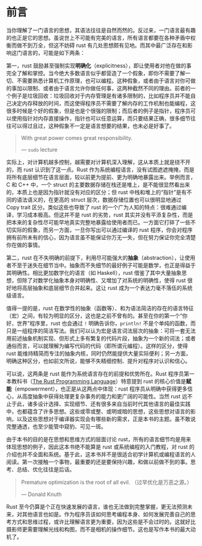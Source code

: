 # 前言
当你理解了一门语言的思想，其语法往往是自然而然的。反过来，一门语言最有趣的也正是它的思想。虽说世上不可能有完美的语言，所有语言都要在各种矛盾中权衡而做不到万全，但这不妨碍 rust 有几处思想颇有见地。而其中最广泛存在和影响这门语言的，可能是如下两条：

第一，rust 鼓励甚至强制实现**明确化**（explicitness），即让使用者对他在做的事完全了解和掌控。当今绝大多数语言似乎都营造了一个假象，即你不需要了解一切、不需要熟悉计算机工作原理，也可以编程。这种假象，或者由于语言对你可做的事加以限制、或者由于语言允许你做任何事，这两种截然不同的理由。前者的一个例子是垃圾回收：垃圾回收对于内存管理是有诸多限制的，比如程序员并不能自己决定内存释放的时间，而这使得程序员不需要了解内存的工作机制也能编程，这很多时候是个好的假象，但是也是个很强的限制；而后者的例子是指针，程序员可以使用指针对内存直接操作，指针也可以任意运算，而只要结果正确，很多细节往往可以得过且过，这种假象不一定是语言想要的结果，也未必是好事了。

> With great power comes great responsibility.
>
> — `sudo` lecture

实际上，对计算机越多控制，越需要对计算机深入理解，这从本质上就是绕不开的，而 rust 认识到了这一点。Rust 作为系统编程语言，没有试图遮遮掩掩，而是将所有底层细节在语言层面，较以前更为提前、更为明确地暴露出来。举例而言，C 和 C++ 中，一个 struct 的主要数据存储在栈还是堆上，是不能很显然看出来的，本质上也是因为指针就没有对应的区分；但 rust 中栈和堆上的“指针”是有不同的语法语义的，在更高的 struct 层次，数据存储位置也可以很明显地通过 Copy trait 区分。类似这些也导致了 rust 的一个广为人知的特点：很难通过编译，学习成本极高。但这并不是 rust 的劣势，rust 其实并没有平添复杂性，而是把本来的复杂性尽可能早地真实完整地暴露给使用者而已。一方面它打碎了一些不切实际的假象，而另一方面，一旦你写出可以通过编译的 rust 程序，你会对程序拥有前所未有的信心，因为语言虽不能保证你万无一失，但在努力保证你完全清楚你在做的事情。

第二，rust 在不失明确的前提下，利用尽可能强大的**抽象**（abstraction），让使用者不至于迷失在细节当中。抽象而不失细节的最好例子可能是数学，也正是得益于其明确性。相比更加数学化的语言（如 Haskell），rust 借鉴了其中大量抽象思想，但除了对数学化抽象本身对明确性、又增加了对系统的明确性，使得 rust 很好地将高层抽象和底层细节合并起来。这让 rust 成为一个表达力毫不落伍的系统级语言。

值得一提的是，rust 在数学性的抽象（函数等）、和为语法简洁的存在的语言特征（宏）之间，有较为明显的区分，这也是之前不曾有的。甚至在你的第一个“你好，世界”程序里，rust 也会通过 `!` 明确告诉你，`println!` 不是个单纯的函数，而只是一组程序的简洁写法。我们可以认为宏是语言词法层次的抽象：可将一套无法用前述抽象机制实现、但形式上多有繁复的代码片段，抽象为一个新的词法；或者通俗而言，可以就理解为编写代码的代码（即所谓元编程）。这样的区分，使得 rust 能维持精简而专注的抽象内核，同时仍然能提供大量实际便利；另一方面，明确这种区分，也如前文所说，能够不失精细控制、提升对程序对认识和信心。

可以说，这两条是 rust 能作为系统语言存在的前提和优势所在。Rust 程序员第一本教科书（[The Rust Programming Language](https://doc.rust-lang.org/book/)）特意提到 rust 的核心价值是**赋能**（empowerment），也正是从这两点中体现：rust 程序员从明确中获得更多信心，从高度抽象中获得处理更复杂事务的能力和更广阔的可能性。当然 rust 远不止于此，诸多设计选择、实现细节、还有很多来自当前时代其他语言的最佳实践中，也都蕴含了许多思想。这些或零或整、或明或暗的思想，这些思想对语言的影响，以及这些思想对于编译器实现会有哪些新的需求，正是本书的主题。虽不敢说完整通透，也至少能管中窥豹、可见一斑。

由于本书的目的是在思想和思维方式的层面讨论 rust，所有的语言细节均是用来体现思想的例子，因此这本书绝不能算是 rust 或系统编程的入门教程，对 rust 的介绍也并不全面和系统。基于此，这本书并不是很适合初学计算机或编程语言的人阅读。第一次接触一个事物，最重要的还是要保持兴趣，和做以前做不到的事。思考、总结、优化往往是后话。

> Premature optimization is the root of all evil. （过早优化是万恶之源。）
>
> — Donald Knuth

Rust 至今仍算是个正在快速发展的语言，谁也无法做到完整掌握，更无法预测未来，对其他语言也如是。作为程序员该如何思考编程本身、如何发展完善自己的思考方式和思维过程，或许比理解语言更为重要，因为这些是不会过时的。这就好比摄影师更需要理解光线和构图，而不是相机的操作细节。这也是写作本书的最大动机了。
